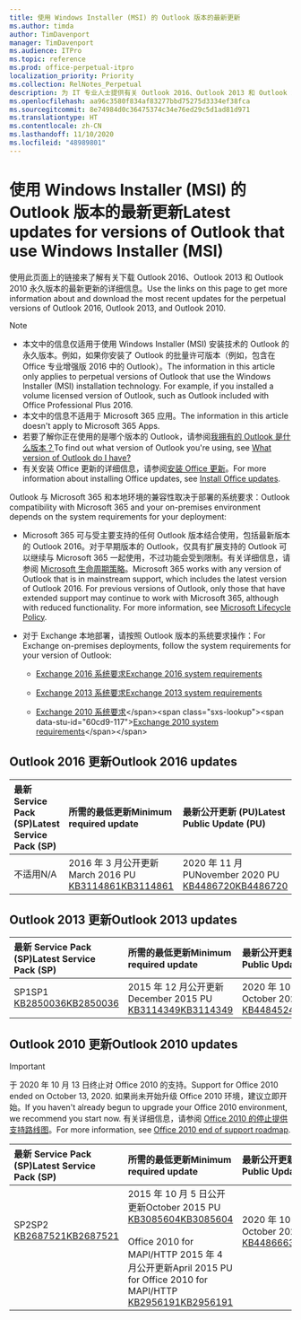 ```yaml
---
title: 使用 Windows Installer (MSI) 的 Outlook 版本的最新更新
ms.author: timda
author: TimDavenport
manager: TimDavenport
ms.audience: ITPro
ms.topic: reference
ms.prod: office-perpetual-itpro
localization_priority: Priority
ms.collection: RelNotes_Perpetual
description: 为 IT 专业人士提供有关 Outlook 2016、Outlook 2013 和 Outlook 2010 永久版本的最新更新信息的链接
ms.openlocfilehash: aa96c3580f834af83277bbd75275d3334ef38fca
ms.sourcegitcommit: 8e74984d0c36475374c34e76ed29c5d1ad81d971
ms.translationtype: HT
ms.contentlocale: zh-CN
ms.lasthandoff: 11/10/2020
ms.locfileid: "48989801"
---
```

# <a name="latest-updates-for-versions-of-outlook-that-use-windows-installer-msi"></a><span data-ttu-id="60cd9-103">使用 Windows Installer (MSI) 的 Outlook 版本的最新更新</span><span class="sxs-lookup"><span data-stu-id="60cd9-103">Latest updates for versions of Outlook that use Windows Installer (MSI)</span></span>

<span data-ttu-id="60cd9-104">使用此页面上的链接来了解有关下载 Outlook 2016、Outlook 2013 和 Outlook 2010 永久版本的最新更新的详细信息。</span><span class="sxs-lookup"><span data-stu-id="60cd9-104">Use the links on this page to get more information about and download the most recent updates for the perpetual versions of Outlook 2016, Outlook 2013, and Outlook 2010.</span></span>
  
> [!NOTE]
> - <span data-ttu-id="60cd9-p101">本文中的信息仅适用于使用 Windows Installer (MSI) 安装技术的 Outlook 的永久版本。例如，如果你安装了 Outlook 的批量许可版本（例如，包含在 Office 专业增强版 2016 中的 Outlook）。</span><span class="sxs-lookup"><span data-stu-id="60cd9-p101">The information in this article only applies to perpetual versions of Outlook that use the Windows Installer (MSI) installation technology. For example, if you installed a volume licensed version of Outlook, such as Outlook included with Office Professional Plus 2016.</span></span>
> - <span data-ttu-id="60cd9-107">本文中的信息不适用于 Microsoft 365 应用。</span><span class="sxs-lookup"><span data-stu-id="60cd9-107">The information in this article doesn't apply to Microsoft 365 Apps.</span></span>
> - <span data-ttu-id="60cd9-108">若要了解你正在使用的是哪个版本的 Outlook，请参阅[我拥有的 Outlook 是什么版本？](https://support.office.com/article/b3a9568c-edb5-42b9-9825-d48d82b2257c)</span><span class="sxs-lookup"><span data-stu-id="60cd9-108">To find out what version of Outlook you're using, see [What version of Outlook do I have?](https://support.office.com/article/b3a9568c-edb5-42b9-9825-d48d82b2257c)</span></span>
> - <span data-ttu-id="60cd9-109">有关安装 Office 更新的详细信息，请参阅[安装 Office 更新](https://support.office.com/article/2ab296f3-7f03-43a2-8e50-46de917611c5)。</span><span class="sxs-lookup"><span data-stu-id="60cd9-109">For more information about installing Office updates, see [Install Office updates](https://support.office.com/article/2ab296f3-7f03-43a2-8e50-46de917611c5).</span></span> 
  
<span data-ttu-id="60cd9-110">Outlook 与 Microsoft 365 和本地环境的兼容性取决于部署的系统要求：</span><span class="sxs-lookup"><span data-stu-id="60cd9-110">Outlook compatibility with Microsoft 365 and your on-premises environment depends on the system requirements for your deployment:</span></span>
  
- <span data-ttu-id="60cd9-p102">Microsoft 365 可与受主要支持的任何 Outlook 版本结合使用，包括最新版本的 Outlook 2016。对于早期版本的 Outlook，仅具有扩展支持的 Outlook 可以继续与 Microsoft 365 一起使用，不过功能会受到限制。有关详细信息，请参阅 [Microsoft 生命周期策略](https://support.microsoft.com/lifecycle)。</span><span class="sxs-lookup"><span data-stu-id="60cd9-p102">Microsoft 365 works with any version of Outlook that is in mainstream support, which includes the latest version of Outlook 2016. For previous versions of Outlook, only those that have extended support may continue to work with Microsoft 365, although with reduced functionality. For more information, see [Microsoft Lifecycle Policy](https://support.microsoft.com/lifecycle).</span></span>
    
- <span data-ttu-id="60cd9-114">对于 Exchange 本地部署，请按照 Outlook 版本的系统要求操作：</span><span class="sxs-lookup"><span data-stu-id="60cd9-114">For Exchange on-premises deployments, follow the system requirements for your version of Outlook:</span></span>
    
  - [<span data-ttu-id="60cd9-115">Exchange 2016 系统要求</span><span class="sxs-lookup"><span data-stu-id="60cd9-115">Exchange 2016 system requirements</span></span>](https://docs.microsoft.com/Exchange/plan-and-deploy/system-requirements)
    
  - [<span data-ttu-id="60cd9-116">Exchange 2013 系统要求</span><span class="sxs-lookup"><span data-stu-id="60cd9-116">Exchange 2013 system requirements</span></span>](https://docs.microsoft.com/exchange/exchange-2013-system-requirements-exchange-2013-help)
    
  - <span data-ttu-id="60cd9-117">[Exchange 2010 系统要求](https://docs.microsoft.com/previous-versions/office/exchange-server-2010/aa996719(v=exchg.141))</span><span class="sxs-lookup"><span data-stu-id="60cd9-117">[Exchange 2010 system requirements](https://docs.microsoft.com/previous-versions/office/exchange-server-2010/aa996719(v=exchg.141))</span></span>

   
## <a name="outlook-2016-updates"></a><span data-ttu-id="60cd9-118">Outlook 2016 更新</span><span class="sxs-lookup"><span data-stu-id="60cd9-118">Outlook 2016 updates</span></span>

|<span data-ttu-id="60cd9-119">**最新 Service Pack (SP)**</span><span class="sxs-lookup"><span data-stu-id="60cd9-119">**Latest Service Pack (SP)**</span></span>|<span data-ttu-id="60cd9-120">**所需的最低更新**</span><span class="sxs-lookup"><span data-stu-id="60cd9-120">**Minimum required update**</span></span>|<span data-ttu-id="60cd9-121">**最新公开更新 (PU)**</span><span class="sxs-lookup"><span data-stu-id="60cd9-121">**Latest Public Update (PU)**</span></span>|
|:-----|:-----|:-----|
|<span data-ttu-id="60cd9-122">不适用</span><span class="sxs-lookup"><span data-stu-id="60cd9-122">N/A</span></span>  <br/> |<span data-ttu-id="60cd9-123">2016 年 3 月公开更新</span><span class="sxs-lookup"><span data-stu-id="60cd9-123">March 2016 PU</span></span> <br/>[<span data-ttu-id="60cd9-124">KB3114861</span><span class="sxs-lookup"><span data-stu-id="60cd9-124">KB3114861</span></span>](https://support.microsoft.com/help/3114861) <br/> |<span data-ttu-id="60cd9-125">2020 年 11 月 PU</span><span class="sxs-lookup"><span data-stu-id="60cd9-125">November 2020 PU</span></span> <br/>[<span data-ttu-id="60cd9-126">KB4486720</span><span class="sxs-lookup"><span data-stu-id="60cd9-126">KB4486720</span></span>](https://support.microsoft.com/help/4486720) 

## <a name="outlook-2013-updates"></a><span data-ttu-id="60cd9-127">Outlook 2013 更新</span><span class="sxs-lookup"><span data-stu-id="60cd9-127">Outlook 2013 updates</span></span>

|<span data-ttu-id="60cd9-128">**最新 Service Pack (SP)**</span><span class="sxs-lookup"><span data-stu-id="60cd9-128">**Latest Service Pack (SP)**</span></span>|<span data-ttu-id="60cd9-129">**所需的最低更新**</span><span class="sxs-lookup"><span data-stu-id="60cd9-129">**Minimum required update**</span></span>|<span data-ttu-id="60cd9-130">**最新公开更新 (PU)**</span><span class="sxs-lookup"><span data-stu-id="60cd9-130">**Latest Public Update (PU)**</span></span>|
|:-----|:-----|:-----|
|<span data-ttu-id="60cd9-131">SP1</span><span class="sxs-lookup"><span data-stu-id="60cd9-131">SP1</span></span>  <br/>[<span data-ttu-id="60cd9-132">KB2850036</span><span class="sxs-lookup"><span data-stu-id="60cd9-132">KB2850036</span></span>](https://go.microsoft.com/fwlink/p/?LinkId=512538) <br/> |<span data-ttu-id="60cd9-133">2015 年 12 月公开更新</span><span class="sxs-lookup"><span data-stu-id="60cd9-133">December 2015 PU</span></span> <br/>[<span data-ttu-id="60cd9-134">KB3114349</span><span class="sxs-lookup"><span data-stu-id="60cd9-134">KB3114349</span></span>](https://support.microsoft.com/kb/3114349) <br/> |<span data-ttu-id="60cd9-135">2020 年 10 月公开更新</span><span class="sxs-lookup"><span data-stu-id="60cd9-135">October 2020 PU</span></span> <br/>[<span data-ttu-id="60cd9-136">KB4484524</span><span class="sxs-lookup"><span data-stu-id="60cd9-136">KB4484524</span></span>](https://support.microsoft.com/help/4484524)  |
   
## <a name="outlook-2010-updates"></a><span data-ttu-id="60cd9-137">Outlook 2010 更新</span><span class="sxs-lookup"><span data-stu-id="60cd9-137">Outlook 2010 updates</span></span>
> [!IMPORTANT]
> <span data-ttu-id="60cd9-138">于 2020 年 10 月 13 日终止对 Office 2010 的支持。</span><span class="sxs-lookup"><span data-stu-id="60cd9-138">Support for Office 2010 ended on October 13, 2020.</span></span> <span data-ttu-id="60cd9-139">如果尚未开始升级 Office 2010 环境，建议立即开始。</span><span class="sxs-lookup"><span data-stu-id="60cd9-139">If you haven't already begun to upgrade your Office 2010 environment, we recommend you start now.</span></span> <span data-ttu-id="60cd9-140">有关详细信息，请参阅 [Office 2010 的停止提供支持路线图](https://docs.microsoft.com/DeployOffice/office-2010-end-support-roadmap)。</span><span class="sxs-lookup"><span data-stu-id="60cd9-140">For more information, see [Office 2010 end of support roadmap](https://docs.microsoft.com/DeployOffice/office-2010-end-support-roadmap).</span></span>

|<span data-ttu-id="60cd9-141">**最新 Service Pack (SP)**</span><span class="sxs-lookup"><span data-stu-id="60cd9-141">**Latest Service Pack (SP)**</span></span>|<span data-ttu-id="60cd9-142">**所需的最低更新**</span><span class="sxs-lookup"><span data-stu-id="60cd9-142">**Minimum required update**</span></span>|<span data-ttu-id="60cd9-143">**最新公开更新 (PU)**</span><span class="sxs-lookup"><span data-stu-id="60cd9-143">**Latest Public Update (PU)**</span></span>|
|:-----|:-----|:-----|
|<span data-ttu-id="60cd9-144">SP2</span><span class="sxs-lookup"><span data-stu-id="60cd9-144">SP2</span></span> <br/>[<span data-ttu-id="60cd9-145">KB2687521</span><span class="sxs-lookup"><span data-stu-id="60cd9-145">KB2687521</span></span>](https://go.microsoft.com/fwlink/p/?LinkId=512542) <br><br><br><br/> |<span data-ttu-id="60cd9-146">2015 年 10 月 5 日公开更新</span><span class="sxs-lookup"><span data-stu-id="60cd9-146">October 2015 PU</span></span> <br/> [<span data-ttu-id="60cd9-147">KB3085604</span><span class="sxs-lookup"><span data-stu-id="60cd9-147">KB3085604</span></span>](https://support.microsoft.com/kb/3085604) <br/><br/>  <span data-ttu-id="60cd9-148">Office 2010 for MAPI/HTTP 2015 年 4 月公开更新</span><span class="sxs-lookup"><span data-stu-id="60cd9-148">April 2015 PU for Office 2010 for MAPI/HTTP</span></span> <br/> [<span data-ttu-id="60cd9-149">KB2956191</span><span class="sxs-lookup"><span data-stu-id="60cd9-149">KB2956191</span></span>](https://support.microsoft.com/help/2956191/april-14-2015-update-for-office-2010-kb2956191) <br/> |<span data-ttu-id="60cd9-150">2020 年 10 月公开更新</span><span class="sxs-lookup"><span data-stu-id="60cd9-150">October 2020 PU</span></span> <br/>[<span data-ttu-id="60cd9-151">KB4486663</span><span class="sxs-lookup"><span data-stu-id="60cd9-151">KB4486663</span></span>](https://support.microsoft.com/help/4486663) <br><br><br><br/>|
   

